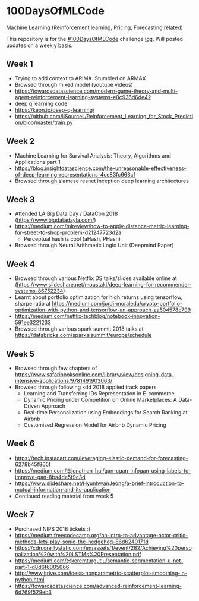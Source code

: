 # 100DaysOfMLCode
Machine Learning (Reinforcement learning, Pricing, Forecasting related)

This repository is for the [#100DaysOfMLCode](https://www.youtube.com/watch?v=cuQMBj1cWPo&t=0s) challenge [log](https://github.com/llSourcell/100_Days_of_ML_Code). Will posted updates on a weekly basis.

## Week 1
- Trying to add context to ARIMA. Stumbled on ARMAX
- Browsed through mixed model (youtube videos)
- https://towardsdatascience.com/modern-game-theory-and-multi-agent-reinforcement-learning-systems-e8c936d6de42
- deep q learning code
- https://keon.io/deep-q-learning/
- https://github.com/llSourcell/Reinforcement_Learning_for_Stock_Prediction/blob/master/train.py

## Week 2
- Machine Learning for Survival Analysis: Theory, Algorithms and Applications part 1
- https://blog.insightdatascience.com/the-unreasonable-effectiveness-of-deep-learning-representations-4ce83fc663cf
- Browsed through siamese resnet inception deep learning architectures

## Week 3
- Attended LA Big Data Day / DataCon 2018 (https://www.bigdatadayla.com/)
- https://medium.com/mlreview/how-to-apply-distance-metric-learning-for-street-to-shop-problem-d21247723d2a
	- Perceptual hash is cool (aHash, PHash)
- Browsed through Neural Arithmetic Logic Unit (Deepmind Paper)

## Week 4
- Browsed through various Netflix DS talks/slides available online at (https://www.slideshare.net/moustaki/deep-learning-for-recommender-systems-86752234)
- Learnt about portfolio optimization for high returns using tensorflow, sharpe ratio at https://medium.com/jordi-moraleda/crypto-portfolio-optimization-with-python-and-tensorflow-an-approach-aa504578c799
- https://medium.com/netflix-techblog/notebook-innovation-591ee3221233
- Browsed through various spark summit 2018 talks at https://databricks.com/sparkaisummit/europe/schedule

## Week 5
- Browsed through few chapters of https://www.safaribooksonline.com/library/view/designing-data-intensive-applications/9781491903063/
- Browsed through following kdd 2018 applied track papers
	- Learning and Transferring IDs Representation in E-commerce
	- Dynamic Pricing under Competition on Online Marketplaces: A Data-Driven Approach
  - Real-time Personalization using Embeddings for Search Ranking at Airbnb
  - Customized Regression Model for Airbnb Dynamic Pricing

## Week 6
- https://tech.instacart.com/leveraging-elastic-demand-for-forecasting-6278b45f805f
- https://medium.com/@jonathan_hui/gan-cgan-infogan-using-labels-to-improve-gan-8ba4de5f9c3d
- https://www.slideshare.net/HyunhwanJeong/a-brief-introduction-to-mutual-information-and-its-application
- Continued reading material from week 5

## Week 7
- Purchased NIPS 2018 tickets :)
- https://medium.freecodecamp.org/an-intro-to-advantage-actor-critic-methods-lets-play-sonic-the-hedgehog-86d6240171d
- https://cdn.oreillystatic.com/en/assets/1/event/282/Achieving%20personalization%20with%20LSTMs%20Presentation.pdf
- https://medium.com/@keremturgutlu/semantic-segmentation-u-net-part-1-d8d6f6005066
- http://www.jtrive.com/loess-nonparametric-scatterplot-smoothing-in-python.html
- https://towardsdatascience.com/advanced-reinforcement-learning-6d769f529eb3



